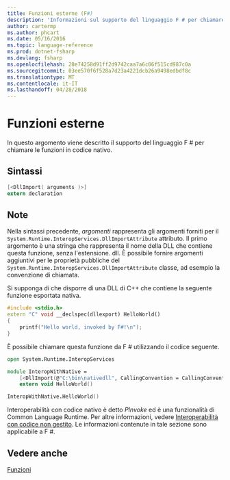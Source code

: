 ```yaml
---
title: Funzioni esterne (F#)
description: 'Informazioni sul supporto del linguaggio F # per chiamare le funzioni in codice nativo.'
author: cartermp
ms.author: phcart
ms.date: 05/16/2016
ms.topic: language-reference
ms.prod: dotnet-fsharp
ms.devlang: fsharp
ms.openlocfilehash: 28e74258d91ff2d9742caa7a6c06f515cd987c0a
ms.sourcegitcommit: 03ee570f6f528a7d23a4221dcb26a9498edbdf8c
ms.translationtype: MT
ms.contentlocale: it-IT
ms.lasthandoff: 04/28/2018
---
```

# <a name="external-functions"></a>Funzioni esterne

In questo argomento viene descritto il supporto del linguaggio F # per chiamare le funzioni in codice nativo.

## <a name="syntax"></a>Sintassi

```fsharp
[<DllImport( arguments )>]
extern declaration
```

## <a name="remarks"></a>Note

Nella sintassi precedente, *argomenti* rappresenta gli argomenti forniti per il `System.Runtime.InteropServices.DllImportAttribute` attributo. Il primo argomento è una stringa che rappresenta il nome della DLL che contiene questa funzione, senza l'estensione. dll. È possibile fornire argomenti aggiuntivi per le proprietà pubbliche del `System.Runtime.InteropServices.DllImportAttribute` classe, ad esempio la convenzione di chiamata.

Si supponga di che disporre di una DLL di C++ che contiene la seguente funzione esportata nativa.

```cpp
#include <stdio.h>
extern "C" void __declspec(dllexport) HelloWorld()
{
    printf("Hello world, invoked by F#!\n");
}
```

È possibile chiamare questa funzione da F # utilizzando il codice seguente.

```fsharp
open System.Runtime.InteropServices

module InteropWithNative =
    [<DllImport(@"C:\bin\nativedll", CallingConvention = CallingConvention.Cdecl)>]
    extern void HelloWorld()

InteropWithNative.HelloWorld()
```

Interoperabilità con codice nativo è detto *PInvoke* ed è una funzionalità di Common Language Runtime. Per altre informazioni, vedere [Interoperabilità con codice non gestito](../../../../docs/framework/interop/index.md). Le informazioni contenute in tale sezione sono applicabile a F #.


## <a name="see-also"></a>Vedere anche

[Funzioni](index.md)
